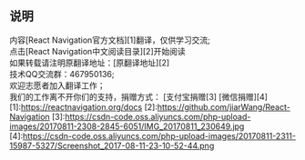 ## 说明

内容[React Navigation官方文档][1]翻译，仅供学习交流;<br/>
点击[React Navigation中文阅读目录][2]开始阅读
<br>
如果转载请注明原翻译地址：[原翻译地址][2]
<br>技术QQ交流群：467950136;
<br>
欢迎志愿者加入翻译工作；
<br>
我们的工作离不开你们的支持，捐赠方式：
[支付宝捐赠[3]
[微信捐赠][4]
[1]:https://reactnavigation.org/docs
[2]:https://github.com/jiarWang/React-Navigation
[3]:https://csdn-code.oss.aliyuncs.com/php-upload-images/20170811-2308-2845-6051/IMG_20170811_230649.jpg
[4]:https://csdn-code.oss.aliyuncs.com/php-upload-images/20170811-2311-15987-5327/Screenshot_2017-08-11-23-10-52-44.png
